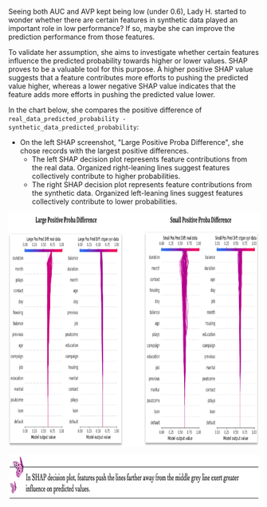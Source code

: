 Seeing both AUC and AVP kept being low (under 0.6), Lady H. started to wonder whether there are certain features in synthetic data played an important role in low performance? If so, maybe she can improve the prediction performance from those features.

To validate her assumption, she aims to investigate whether certain features influence the predicted probability towards higher or lower values. SHAP proves to be a valuable tool for this purpose. A higher positive SHAP value suggests that a feature contributes more efforts to pushing the predicted value higher, whereas a lower negative SHAP value indicates that the feature adds more efforts in pushing the predicted value lower.

In the chart below, she compares the positive difference of `real_data_predicted_probability - synthetic_data_predicted_probability`:
* On the left SHAP screenshot, "Large Positive Proba Difference", she chose records with the largest positive differences.
  * The left SHAP decision plot represents feature contributions from the real data. Organized right-leaning lines suggest features collectively contribute to higher probabilities. 
  * The right SHAP decision plot represents feature contributions from the synthetic data. Organized left-leaning lines suggest features collectively contribute to lower probabilities.
<img src="https://github.com/lady-h-world/My_Garden/blob/main/images/Secret_Guest_images/pos_shaps.png" width="967" height="471" />

<p align="left">
<img src="https://github.com/lady-h-world/My_Garden/blob/main/images/notes/shap_decision_plot.png" width="880" height="90" />
</p>


[1]:https://github.com/lady-h-world/My_Garden/blob/main/code/secret_guest/syn_data_exps/deep_dive.ipynb